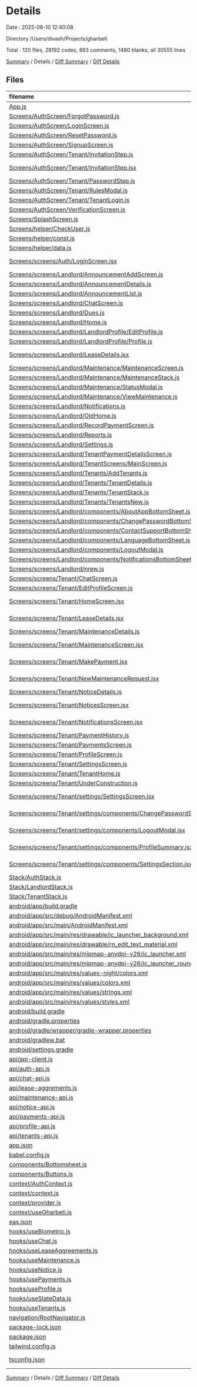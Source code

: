 # Details

Date : 2025-06-10 12:40:08

Directory /Users/divash/Projects/gharbeti

Total : 120 files,  28192 codes, 883 comments, 1480 blanks, all 30555 lines

[Summary](results.md) / Details / [Diff Summary](diff.md) / [Diff Details](diff-details.md)

## Files
| filename | language | code | comment | blank | total |
| :--- | :--- | ---: | ---: | ---: | ---: |
| [App.js](/App.js) | JavaScript | 30 | 1 | 4 | 35 |
| [Screens/AuthScreen/ForgotPassword.js](/Screens/AuthScreen/ForgotPassword.js) | JavaScript | 117 | 0 | 6 | 123 |
| [Screens/AuthScreen/LoginScreen.js](/Screens/AuthScreen/LoginScreen.js) | JavaScript | 108 | 8 | 12 | 128 |
| [Screens/AuthScreen/ResetPassword.js](/Screens/AuthScreen/ResetPassword.js) | JavaScript | 80 | 0 | 5 | 85 |
| [Screens/AuthScreen/SignupScreen.js](/Screens/AuthScreen/SignupScreen.js) | JavaScript | 196 | 0 | 16 | 212 |
| [Screens/AuthScreen/Tenant/InvitationStep.js](/Screens/AuthScreen/Tenant/InvitationStep.js) | JavaScript | 200 | 0 | 16 | 216 |
| [Screens/AuthScreen/Tenant/InvitationStep.jsx](/Screens/AuthScreen/Tenant/InvitationStep.jsx) | JavaScript JSX | 118 | 0 | 11 | 129 |
| [Screens/AuthScreen/Tenant/PasswordStep.js](/Screens/AuthScreen/Tenant/PasswordStep.js) | JavaScript | 108 | 0 | 15 | 123 |
| [Screens/AuthScreen/Tenant/RulesModal.js](/Screens/AuthScreen/Tenant/RulesModal.js) | JavaScript | 128 | 6 | 12 | 146 |
| [Screens/AuthScreen/Tenant/TenantLogin.js](/Screens/AuthScreen/Tenant/TenantLogin.js) | JavaScript | 231 | 4 | 24 | 259 |
| [Screens/AuthScreen/VerificationScreen.js](/Screens/AuthScreen/VerificationScreen.js) | JavaScript | 10 | 0 | 3 | 13 |
| [Screens/SplashScreen.js](/Screens/SplashScreen.js) | JavaScript | 196 | 2 | 12 | 210 |
| [Screens/helper/CheckUser.js](/Screens/helper/CheckUser.js) | JavaScript | 16 | 0 | 3 | 19 |
| [Screens/helper/const.js](/Screens/helper/const.js) | JavaScript | 32 | 0 | 4 | 36 |
| [Screens/helper/data.js](/Screens/helper/data.js) | JavaScript | 72 | 0 | 1 | 73 |
| [Screens/screens/Auth/LoginScreen.jsx](/Screens/screens/Auth/LoginScreen.jsx) | JavaScript JSX | 188 | 4 | 16 | 208 |
| [Screens/screens/Landlord/AnnouncementAddScreen.js](/Screens/screens/Landlord/AnnouncementAddScreen.js) | JavaScript | 405 | 8 | 32 | 445 |
| [Screens/screens/Landlord/AnnouncementDetails.js](/Screens/screens/Landlord/AnnouncementDetails.js) | JavaScript | 253 | 17 | 26 | 296 |
| [Screens/screens/Landlord/AnnouncementList.js](/Screens/screens/Landlord/AnnouncementList.js) | JavaScript | 293 | 4 | 23 | 320 |
| [Screens/screens/Landlord/ChatScreen.js](/Screens/screens/Landlord/ChatScreen.js) | JavaScript | 314 | 1 | 31 | 346 |
| [Screens/screens/Landlord/Dues.js](/Screens/screens/Landlord/Dues.js) | JavaScript | 438 | 8 | 30 | 476 |
| [Screens/screens/Landlord/Home.js](/Screens/screens/Landlord/Home.js) | JavaScript | 372 | 64 | 30 | 466 |
| [Screens/screens/Landlord/LandlordProfile/EditProfile.js](/Screens/screens/Landlord/LandlordProfile/EditProfile.js) | JavaScript | 215 | 5 | 19 | 239 |
| [Screens/screens/Landlord/LandlordProfile/Profile.js](/Screens/screens/Landlord/LandlordProfile/Profile.js) | JavaScript | 119 | 0 | 11 | 130 |
| [Screens/screens/Landlord/LeaseDetails.jsx](/Screens/screens/Landlord/LeaseDetails.jsx) | JavaScript JSX | 265 | 3 | 23 | 291 |
| [Screens/screens/Landlord/Maintenance/MaintenanceScreen.js](/Screens/screens/Landlord/Maintenance/MaintenanceScreen.js) | JavaScript | 298 | 5 | 20 | 323 |
| [Screens/screens/Landlord/Maintenance/MaintenanceStack.js](/Screens/screens/Landlord/Maintenance/MaintenanceStack.js) | JavaScript | 22 | 0 | 4 | 26 |
| [Screens/screens/Landlord/Maintenance/StatusModal.js](/Screens/screens/Landlord/Maintenance/StatusModal.js) | JavaScript | 58 | 0 | 3 | 61 |
| [Screens/screens/Landlord/Maintenance/ViewMaintenance.js](/Screens/screens/Landlord/Maintenance/ViewMaintenance.js) | JavaScript | 409 | 12 | 29 | 450 |
| [Screens/screens/Landlord/Notifications.js](/Screens/screens/Landlord/Notifications.js) | JavaScript | 305 | 1 | 29 | 335 |
| [Screens/screens/Landlord/OldHome.js](/Screens/screens/Landlord/OldHome.js) | JavaScript | 197 | 30 | 13 | 240 |
| [Screens/screens/Landlord/RecordPaymentScreen.js](/Screens/screens/Landlord/RecordPaymentScreen.js) | JavaScript | 368 | 6 | 30 | 404 |
| [Screens/screens/Landlord/Reports.js](/Screens/screens/Landlord/Reports.js) | JavaScript | 89 | 7 | 9 | 105 |
| [Screens/screens/Landlord/Settings.js](/Screens/screens/Landlord/Settings.js) | JavaScript | 418 | 8 | 33 | 459 |
| [Screens/screens/Landlord/TenantPaymentDetailsScreen.js](/Screens/screens/Landlord/TenantPaymentDetailsScreen.js) | JavaScript | 595 | 13 | 55 | 663 |
| [Screens/screens/Landlord/TenantScreens/MainScreen.js](/Screens/screens/Landlord/TenantScreens/MainScreen.js) | JavaScript | 92 | 11 | 10 | 113 |
| [Screens/screens/Landlord/Tenants/AddTenants.js](/Screens/screens/Landlord/Tenants/AddTenants.js) | JavaScript | 489 | 13 | 48 | 550 |
| [Screens/screens/Landlord/Tenants/TenantDetails.js](/Screens/screens/Landlord/Tenants/TenantDetails.js) | JavaScript | 670 | 9 | 56 | 735 |
| [Screens/screens/Landlord/Tenants/TenantStack.js](/Screens/screens/Landlord/Tenants/TenantStack.js) | JavaScript | 0 | 0 | 1 | 1 |
| [Screens/screens/Landlord/Tenants/TenantsNew.js](/Screens/screens/Landlord/Tenants/TenantsNew.js) | JavaScript | 169 | 10 | 17 | 196 |
| [Screens/screens/Landlord/components/AboutAppBottomSheet.js](/Screens/screens/Landlord/components/AboutAppBottomSheet.js) | JavaScript | 79 | 0 | 11 | 90 |
| [Screens/screens/Landlord/components/ChangePasswordBottomSheet.js](/Screens/screens/Landlord/components/ChangePasswordBottomSheet.js) | JavaScript | 118 | 0 | 7 | 125 |
| [Screens/screens/Landlord/components/ContactSupportBottomSheet.js](/Screens/screens/Landlord/components/ContactSupportBottomSheet.js) | JavaScript | 97 | 0 | 8 | 105 |
| [Screens/screens/Landlord/components/LanguageBottomSheet.js](/Screens/screens/Landlord/components/LanguageBottomSheet.js) | JavaScript | 44 | 0 | 5 | 49 |
| [Screens/screens/Landlord/components/LogoutModal.js](/Screens/screens/Landlord/components/LogoutModal.js) | JavaScript | 47 | 0 | 5 | 52 |
| [Screens/screens/Landlord/components/NotificationsBottomSheet.js](/Screens/screens/Landlord/components/NotificationsBottomSheet.js) | JavaScript | 89 | 0 | 7 | 96 |
| [Screens/screens/Landlord/nrew.js](/Screens/screens/Landlord/nrew.js) | JavaScript | 123 | 0 | 8 | 131 |
| [Screens/screens/Tenant/ChatScreen.js](/Screens/screens/Tenant/ChatScreen.js) | JavaScript | 178 | 4 | 11 | 193 |
| [Screens/screens/Tenant/EditProfileScreen.js](/Screens/screens/Tenant/EditProfileScreen.js) | JavaScript | 180 | 5 | 20 | 205 |
| [Screens/screens/Tenant/HomeScreen.jsx](/Screens/screens/Tenant/HomeScreen.jsx) | JavaScript JSX | 278 | 12 | 20 | 310 |
| [Screens/screens/Tenant/LeaseDetails.jsx](/Screens/screens/Tenant/LeaseDetails.jsx) | JavaScript JSX | 171 | 12 | 23 | 206 |
| [Screens/screens/Tenant/MaintenanceDetails.js](/Screens/screens/Tenant/MaintenanceDetails.js) | JavaScript | 387 | 15 | 31 | 433 |
| [Screens/screens/Tenant/MaintenanceScreen.jsx](/Screens/screens/Tenant/MaintenanceScreen.jsx) | JavaScript JSX | 245 | 7 | 21 | 273 |
| [Screens/screens/Tenant/MakePayment.jsx](/Screens/screens/Tenant/MakePayment.jsx) | JavaScript JSX | 273 | 10 | 29 | 312 |
| [Screens/screens/Tenant/NewMaintenanceRequest.jsx](/Screens/screens/Tenant/NewMaintenanceRequest.jsx) | JavaScript JSX | 261 | 16 | 23 | 300 |
| [Screens/screens/Tenant/NoticeDetails.js](/Screens/screens/Tenant/NoticeDetails.js) | JavaScript | 265 | 137 | 25 | 427 |
| [Screens/screens/Tenant/NoticesScreen.jsx](/Screens/screens/Tenant/NoticesScreen.jsx) | JavaScript JSX | 218 | 62 | 16 | 296 |
| [Screens/screens/Tenant/NotificationsScreen.jsx](/Screens/screens/Tenant/NotificationsScreen.jsx) | JavaScript JSX | 143 | 1 | 9 | 153 |
| [Screens/screens/Tenant/PaymentHistory.js](/Screens/screens/Tenant/PaymentHistory.js) | JavaScript | 350 | 5 | 25 | 380 |
| [Screens/screens/Tenant/PaymentsScreen.js](/Screens/screens/Tenant/PaymentsScreen.js) | JavaScript | 153 | 0 | 9 | 162 |
| [Screens/screens/Tenant/ProfileScreen.js](/Screens/screens/Tenant/ProfileScreen.js) | JavaScript | 139 | 1 | 10 | 150 |
| [Screens/screens/Tenant/SettingsScreen.js](/Screens/screens/Tenant/SettingsScreen.js) | JavaScript | 235 | 6 | 11 | 252 |
| [Screens/screens/Tenant/TenantHome.js](/Screens/screens/Tenant/TenantHome.js) | JavaScript | 0 | 0 | 1 | 1 |
| [Screens/screens/Tenant/UnderConstruction.js](/Screens/screens/Tenant/UnderConstruction.js) | JavaScript | 136 | 6 | 19 | 161 |
| [Screens/screens/Tenant/settings/SettingsScreen.jsx](/Screens/screens/Tenant/settings/SettingsScreen.jsx) | JavaScript JSX | 180 | 9 | 14 | 203 |
| [Screens/screens/Tenant/settings/components/ChangePasswordSheet.jsx](/Screens/screens/Tenant/settings/components/ChangePasswordSheet.jsx) | JavaScript JSX | 161 | 0 | 11 | 172 |
| [Screens/screens/Tenant/settings/components/LogoutModal.jsx](/Screens/screens/Tenant/settings/components/LogoutModal.jsx) | JavaScript JSX | 49 | 0 | 5 | 54 |
| [Screens/screens/Tenant/settings/components/ProfileSummary.jsx](/Screens/screens/Tenant/settings/components/ProfileSummary.jsx) | JavaScript JSX | 27 | 0 | 4 | 31 |
| [Screens/screens/Tenant/settings/components/SettingsSection.jsx](/Screens/screens/Tenant/settings/components/SettingsSection.jsx) | JavaScript JSX | 52 | 0 | 5 | 57 |
| [Stack/AuthStack.js](/Stack/AuthStack.js) | JavaScript | 64 | 0 | 4 | 68 |
| [Stack/LandlordStack.js](/Stack/LandlordStack.js) | JavaScript | 233 | 1 | 8 | 242 |
| [Stack/TenantStack.js](/Stack/TenantStack.js) | JavaScript | 114 | 2 | 7 | 123 |
| [android/app/build.gradle](/android/app/build.gradle) | Groovy | 87 | 68 | 22 | 177 |
| [android/app/src/debug/AndroidManifest.xml](/android/app/src/debug/AndroidManifest.xml) | XML | 5 | 0 | 3 | 8 |
| [android/app/src/main/AndroidManifest.xml](/android/app/src/main/AndroidManifest.xml) | XML | 32 | 0 | 0 | 32 |
| [android/app/src/main/res/drawable/ic\_launcher\_background.xml](/android/app/src/main/res/drawable/ic_launcher_background.xml) | XML | 6 | 0 | 0 | 6 |
| [android/app/src/main/res/drawable/rn\_edit\_text\_material.xml](/android/app/src/main/res/drawable/rn_edit_text_material.xml) | XML | 12 | 23 | 3 | 38 |
| [android/app/src/main/res/mipmap-anydpi-v26/ic\_launcher.xml](/android/app/src/main/res/mipmap-anydpi-v26/ic_launcher.xml) | XML | 5 | 0 | 0 | 5 |
| [android/app/src/main/res/mipmap-anydpi-v26/ic\_launcher\_round.xml](/android/app/src/main/res/mipmap-anydpi-v26/ic_launcher_round.xml) | XML | 5 | 0 | 0 | 5 |
| [android/app/src/main/res/values-night/colors.xml](/android/app/src/main/res/values-night/colors.xml) | XML | 1 | 0 | 0 | 1 |
| [android/app/src/main/res/values/colors.xml](/android/app/src/main/res/values/colors.xml) | XML | 6 | 0 | 0 | 6 |
| [android/app/src/main/res/values/strings.xml](/android/app/src/main/res/values/strings.xml) | XML | 5 | 0 | 0 | 5 |
| [android/app/src/main/res/values/styles.xml](/android/app/src/main/res/values/styles.xml) | XML | 17 | 0 | 0 | 17 |
| [android/build.gradle](/android/build.gradle) | Groovy | 33 | 3 | 6 | 42 |
| [android/gradle.properties](/android/gradle.properties) | Properties | 11 | 33 | 13 | 57 |
| [android/gradle/wrapper/gradle-wrapper.properties](/android/gradle/wrapper/gradle-wrapper.properties) | Properties | 7 | 0 | 1 | 8 |
| [android/gradlew.bat](/android/gradlew.bat) | Batch | 41 | 32 | 22 | 95 |
| [android/settings.gradle](/android/settings.gradle) | Groovy | 33 | 0 | 6 | 39 |
| [api/api-client.js](/api/api-client.js) | JavaScript | 36 | 13 | 11 | 60 |
| [api/auth-api.js](/api/auth-api.js) | JavaScript | 61 | 17 | 14 | 92 |
| [api/chat-api.js](/api/chat-api.js) | JavaScript | 42 | 1 | 5 | 48 |
| [api/lease-aggrements.js](/api/lease-aggrements.js) | JavaScript | 39 | 3 | 5 | 47 |
| [api/maintenance-api.js](/api/maintenance-api.js) | JavaScript | 89 | 2 | 10 | 101 |
| [api/notice-api.js](/api/notice-api.js) | JavaScript | 79 | 3 | 9 | 91 |
| [api/payments-api.js](/api/payments-api.js) | JavaScript | 67 | 1 | 6 | 74 |
| [api/profile-api.js](/api/profile-api.js) | JavaScript | 31 | 1 | 4 | 36 |
| [api/tenants-api.js](/api/tenants-api.js) | JavaScript | 105 | 3 | 10 | 118 |
| [app.json](/app.json) | JSON | 38 | 0 | 2 | 40 |
| [babel.config.js](/babel.config.js) | JavaScript | 7 | 0 | 1 | 8 |
| [components/Bottomsheet.js](/components/Bottomsheet.js) | JavaScript | 75 | 0 | 11 | 86 |
| [components/Buttons.js](/components/Buttons.js) | JavaScript | 382 | 11 | 20 | 413 |
| [context/AuthContext.js](/context/AuthContext.js) | JavaScript | 218 | 36 | 43 | 297 |
| [context/context.js](/context/context.js) | JavaScript | 3 | 0 | 2 | 5 |
| [context/provider.js](/context/provider.js) | JavaScript | 11 | 0 | 3 | 14 |
| [context/useGharbeti.js](/context/useGharbeti.js) | JavaScript | 5 | 0 | 2 | 7 |
| [eas.json](/eas.json) | JSON | 21 | 0 | 1 | 22 |
| [hooks/useBiometric.js](/hooks/useBiometric.js) | JavaScript | 98 | 0 | 14 | 112 |
| [hooks/useChat.js](/hooks/useChat.js) | JavaScript | 36 | 1 | 6 | 43 |
| [hooks/useLeaseAggreements.js](/hooks/useLeaseAggreements.js) | JavaScript | 38 | 3 | 6 | 47 |
| [hooks/useMaintenance.js](/hooks/useMaintenance.js) | JavaScript | 115 | 11 | 13 | 139 |
| [hooks/useNotice.js](/hooks/useNotice.js) | JavaScript | 56 | 2 | 7 | 65 |
| [hooks/usePayments.js](/hooks/usePayments.js) | JavaScript | 57 | 2 | 7 | 66 |
| [hooks/useProfile.js](/hooks/useProfile.js) | JavaScript | 31 | 2 | 5 | 38 |
| [hooks/useStateData.js](/hooks/useStateData.js) | JavaScript | 71 | 33 | 13 | 117 |
| [hooks/useTenants.js](/hooks/useTenants.js) | JavaScript | 71 | 3 | 10 | 84 |
| [navigation/RootNavigator.js](/navigation/RootNavigator.js) | JavaScript | 36 | 4 | 6 | 46 |
| [package-lock.json](/package-lock.json) | JSON | 12,121 | 0 | 1 | 12,122 |
| [package.json](/package.json) | JSON | 50 | 0 | 1 | 51 |
| [tailwind.config.js](/tailwind.config.js) | JavaScript | 21 | 1 | 1 | 23 |
| [tsconfig.json](/tsconfig.json) | JSON with Comments | 4 | 0 | 1 | 5 |

[Summary](results.md) / Details / [Diff Summary](diff.md) / [Diff Details](diff-details.md)
